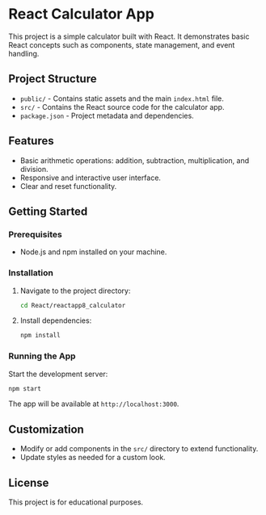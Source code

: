 # React Calculator App

This project is a simple calculator built with React. It demonstrates basic React concepts such as components, state management, and event handling.

## Project Structure
- `public/` - Contains static assets and the main `index.html` file.
- `src/` - Contains the React source code for the calculator app.
- `package.json` - Project metadata and dependencies.

## Features
- Basic arithmetic operations: addition, subtraction, multiplication, and division.
- Responsive and interactive user interface.
- Clear and reset functionality.

## Getting Started

### Prerequisites
- Node.js and npm installed on your machine.

### Installation
1. Navigate to the project directory:
   ```sh
   cd React/reactapp8_calculator
   ```
2. Install dependencies:
   ```sh
   npm install
   ```

### Running the App
Start the development server:
```sh
npm start
```
The app will be available at `http://localhost:3000`.

## Customization
- Modify or add components in the `src/` directory to extend functionality.
- Update styles as needed for a custom look.

## License
This project is for educational purposes.
